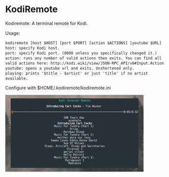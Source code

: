 # KodiRemote

Kodiremote: A terminal remote for Kodi.

Usage:

    kodiremote [host $HOST] [port $PORT] [action $ACTIONS] [youtube $URL]
    host: specify Kodi host.
    port: specify Kodi port. (8080 unless you specifically changed it.)
    action: runs any number of valid actions then exits. You can find all valid actions here: http://kodi.wiki/view/JSON-RPC_API/v6#Input.Action
    youtube: opens a youtube url and exits. Unshortened only.
    playing: prints '$title - $artist' or just 'title' if no artist available.

Configure with $HOME/.kodiremote/kodiremote.ini

![Screenshot](kodiremote.jpg?raw=true)
